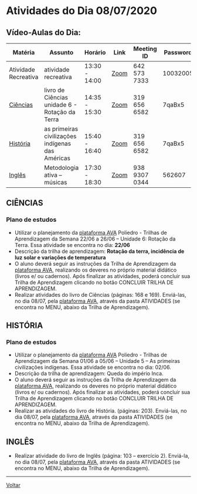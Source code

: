# Atividades do Dia 08/07/2020

## Vídeo-Aulas do Dia:

| Matéria | Assunto |Horário | Link | Meeting ID | Password |
|---------|---------|--------|------|------------|----------|
| Atividade Recreativa | atividade recreativa | 13:30 - 14:00 | [Zoom](https://us04web.zoom.us/j/6425737333?pwd=Y015MWphNlVkVWJlTUlNUS9UM05mdz09) | 642 573 7333 | 10032005 |
| [Ciências](#ciências) | livro de Ciências unidade 6 - Rotação da Terra | 14:35 - 15:30 | [Zoom](https://zoom.us/j/3196566582?pwd=cFNUb3BrREpzanpQV2toZ09RbjFnUT09) | 319 656 6582 | 7qaBx5 |
| [História](#história) | as primeiras civilizações indígenas das Américas | 15:40 - 16:40 | [Zoom](https://zoom.us/j/3196566582?pwd=cFNUb3BrREpzanpQV2toZ09RbjFnUT09) | 319 656 6582 | 7qaBx5 |
| [Inglês](#inglês) | Metodologia ativa – músicas | 17:30 - 18:30 | [Zoom](https://zoom.us/j/93893070344?pwd=ZE0xblFZdkVJRWpIQ1BOdjJucDAzdz09) | 938 9307 0344 | 562607 | 


## CIÊNCIAS

### Plano de estudos

* Utilizar o planejamento da [plataforma AVA] Poliedro - Trilhas de Aprendizagem da Semana 22/06 a 26/06 – Unidade 6: Rotação da Terra. Essa atividade se encontra no dia: **22/06** 
* Descrição da trilha de aprendizagem: **Rotação da terra, incidência de luz solar e variações de
temperatura**
* O aluno deverá seguir as instruções da Trilha de Aprendizagem da [plataforma AVA], realizando os deveres no próprio material didático (livros e/ ou cadernos). Após finalizar as atividades, poderá concluir sua Trilha de Aprendizagem clicando no botão CONCLUIR TRILHA DE APRENDIZAGEM.
* Realizar atividades do livro de Ciências (páginas: 168 e 169). Enviá-las, no dia 08/07, pela [plataforma AVA], através da pasta ATIVIDADES (se encontra no MENU, abaixo da Trilha de Aprendizagem).

## HISTÓRIA

### Plano de estudos
* Utilizar o planejamento da [plataforma AVA] Poliedro - Trilhas de Aprendizagem da Semana 01/06
a 05/06 – Unidade 5 – As primeiras civilizações indígenas. Essa atividade se encontra no dia:
02/06.
* Descrição da trilha de aprendizagem: Queda do império Inca.
* O aluno deverá seguir as instruções da Trilha de Aprendizagem da [plataforma AVA], realizando
os deveres no próprio material didático (livros e/ ou cadernos). Após finalizar as atividades, poderá
concluir sua Trilha de Aprendizagem clicando no botão CONCLUIR TRILHA DE
APRENDIZAGEM.
* Realizar as atividades do livro de História. (páginas: 203). Enviá-las, no dia 08/07, pela
[plataforma AVA], através da pasta ATIVIDADES (se encontra no MENU, abaixo da Trilha de
Aprendizagem).

## INGLÊS

* Realizar atividade do livro de Inglês (página: 103 – exercício 2). Enviá-la, no dia 08/07, pela [plataforma AVA], através da pasta ATIVIDADES (se encontra no MENU, abaixo da Trilha de Aprendizagem).

---
[Voltar](index.md)


[plataforma AVA]: https://poliedro-ava.azurewebsites.net
